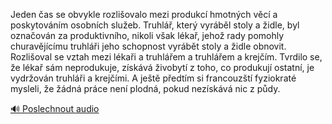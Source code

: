
Jeden čas se obvykle rozlišovalo mezi produkcí hmotných věcí a poskytováním osobních služeb. Truhlář, který vyráběl stoly a židle, byl označován za produktivního, nikoli však lékař, jehož rady pomohly churavějícímu truhláři jeho schopnost vyrábět stoly a židle obnovit. Rozlišoval se vztah mezi lékaři a truhlářem a truhlářem a krejčím. Tvrdilo se, že lékař sám neprodukuje, získává živobytí z toho, co produkují ostatní, je vydržován truhláři a krejčími. A ještě předtím si francouzští fyziokraté mysleli, že žádná práce není plodná, pokud nezískává nic z půdy.

[🔊 Poslechnout audio](/data/7-paragraphs/audio/chapter_35/para_007-Jeden-as-se-obvykle-rozliovalo-mezi-produkc-hmo.mp3)
